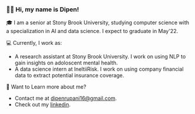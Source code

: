 ### 👋🏽 Hi, my name is Dipen!

🎓 I am a senior at Stony Brook University, studying computer science with a specialization in AI and data science. I expect to graduate in May'22.

💻 Currently, I work as:
- A research assistant at Stony Brook University. I work on using NLP to gain insights on adoloscent mental health. 
- A data science intern at IneltiiRisk. I work on using company financial data to extract potential insurance coverage.

💬 Want to Learn more about me?
- Contact me at dipenrupani16@gmail.com.
- Check out my [linkedin](https://www.linkedin.com/in/dipenrupani/).


<!--
**dipenR/dipenR** is a ✨ _special_ ✨ repository because its `README.md` (this file) appears on your GitHub profile.

Here are some ideas to get you started:

- 🔭 I’m currently working on ...
- 🌱 I’m currently learning ...
- 👯 I’m looking to collaborate on ...
- 🤔 I’m looking for help with ...
- 💬 Ask me about ...
- 📫 How to reach me: ...
- 😄 Pronouns: ...
- ⚡ Fun fact: ...
-->
